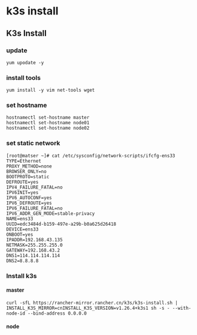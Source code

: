 # k3s install

## K3s Install

### update

```shell
yum upodate -y
```

### install tools

```shell
yum install -y vim net-tools wget
```

### set hostname

```shell
hostnamectl set-hostname master
hostnamectl set-hostname node01
hostnamectl set-hostname node02
```

### set static network

```shell
[root@matser ~]# cat /etc/sysconfig/network-scripts/ifcfg-ens33
TYPE=Ethernet
PROXY_METHOD=none
BROWSER_ONLY=no
BOOTPROTO=static
DEFROUTE=yes
IPV4_FAILURE_FATAL=no
IPV6INIT=yes
IPV6_AUTOCONF=yes
IPV6_DEFROUTE=yes
IPV6_FAILURE_FATAL=no
IPV6_ADDR_GEN_MODE=stable-privacy
NAME=ens33
UUID=edc3484d-b159-497e-a29b-b0a625d26418
DEVICE=ens33
ONBOOT=yes
IPADDR=192.168.43.135
NETMASK=255.255.255.0
GATEWAY=192.168.43.2
DNS1=114.114.114.114
DNS2=8.8.8.8
```

### Install k3s

#### master

```shell
curl -sfL https://rancher-mirror.rancher.cn/k3s/k3s-install.sh | INSTALL_K3S_MIRROR=cnINSTALL_K3S_VERSION=v1.26.4+k3s1 sh -s - --with-node-id --bind-address 0.0.0.0
```

#### node
